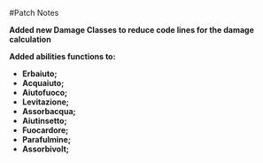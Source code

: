 #Patch Notes

**Added new Damage Classes to reduce code lines for the damage calculation**

**Added abilities functions to:**
 - **Erbaiuto;**
 - **Acquaiuto;**
 - **Aiutofuoco;**
 - **Levitazione;**
 - **Assorbacqua;**
 - **Aiutinsetto;**
 - **Fuocardore;**
 - **Parafulmine;**
 - **Assorbivolt;**
